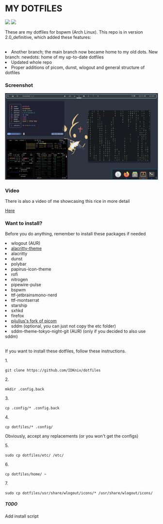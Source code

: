 <h1 style="text-align=center;">MY DOTFILES</h1>
<div>
  <img src="https://img.shields.io/badge/VERSION-2.0__definitive-blue?style=for-the-badge">
  <img src="https://img.shields.io/badge/Window_Manager-bspwm-blue?style=for-the-badge">
</div>

<p>These are my dotfiles for bspwm (Arch Linux). This repo is in version 2.0_definitive, which added these features:</p><br>
<li>Another branch; the main branch now became home to my old dots. New branch: newdots: home of my up-to-date dotfiles</li>
<li>Updated whole repo</li>
<li>Proper additions of picom, dunst, wlogout and general structure of dotfiles</li>

<h3>Screenshot</h3>
<img src="2024-05-13-113027_1600x900_scrot.png">
<br>
<h3>Video</h3>
<p>There is also a video of me showcasing this rice in more detail</p>
<a href="https://www.youtube.com/watch?v=DtEx1cwCp60&t=42s">Here</a>
<br>
<h3>Want to install?</h3>
<p>Before you do anything, remember to install these packages if needed</p>

<li>wlogout (AUR)</li>
<li><a href="https://github.com/alacritty/alacritty-theme">alacritty-theme</a></li>
<li>alacritty</li>
<li>dunst</li>
<li>polybar</li>
<li>papirus-icon-theme</li>
<li>rofi</li>
<li>nitrogen</li>
<li>pipewire-pulse</li>
<li>bspwm</li>
<li>ttf-jetbrainsmono-nerd</li>
<li>ttf-montserrat</li>
<li>starship</li>
<li>sxhkd</li>
<li>firefox</li>
<li><a href="https://github.com/pijulius/picom">pijulius's fork of picom</a></li>
<li>sddm (optional, you can just not copy the etc folder)</li>
<li>sddm-theme-tokyo-night-git (AUR) (only if you decided to also use sddm)</li>
<br>

<p>If you want to install these dotfiles, follow these instructions.</p>
<p>1.</p><code>git clone https://github.com/IDKnix/dotfiles</code>
<br>
<p>2.</p><code>mkdir .config.back</code><br>
<p>3.</p><code>cp .config/* .config.back</code>
<p>4.</p><code>cp dotfiles/* .config/</code>
<p>Obviously, accept any replacements (or you won't get the configs)</p>
<p>5.</p><code>sudo cp dotfiles/etc/ /etc/</code>
<p>6.</p><code>cp dotfiles/home/ ~</code>
<p>7.</p><code>sudo cp dotfiles/usr/share/wlogout/icons/* /usr/share/wlogout/icons/</code>

<h5>TODO</h5>
<p>Add install script</p>
